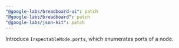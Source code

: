 ```yaml
---
"@google-labs/breadboard-ui": patch
"@google-labs/breadboard": patch
"@google-labs/json-kit": patch
---
```


Introduce `InspectableNode.ports`, which enumerates ports of a node.
